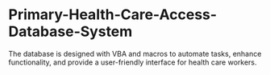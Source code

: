 # Primary-Health-Care-Access-Database-System
 The database is designed with VBA and macros to automate tasks, enhance functionality, and provide a user-friendly interface for health care workers.
